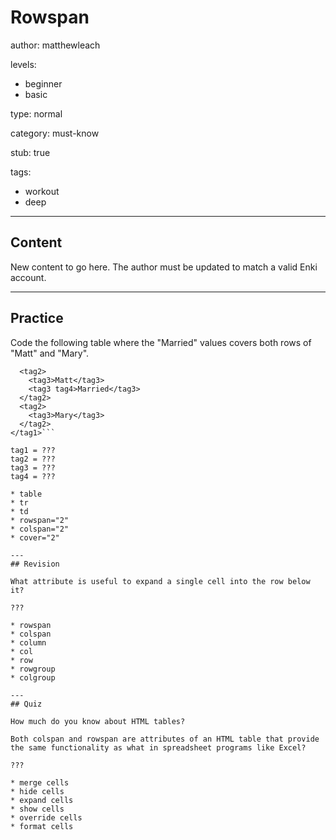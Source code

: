 # Rowspan
author: matthewleach

levels:
  - beginner
  - basic

type: normal

category: must-know

stub: true


tags:
  - workout
  - deep


---
## Content

New content to go here. The author must be updated to match a valid Enki account.

---
## Practice

Code the following table where the "Married" values covers both rows of "Matt" and "Mary".  

```<tag1>
  <tag2>
    <tag3>Matt</tag3>
    <tag3 tag4>Married</tag3>
  </tag2>
  <tag2>
    <tag3>Mary</tag3>
  </tag2>
</tag1>```

tag1 = ???
tag2 = ???
tag3 = ???
tag4 = ???

* table
* tr
* td
* rowspan="2"
* colspan="2"
* cover="2"

---
## Revision

What attribute is useful to expand a single cell into the row below it?

???

* rowspan
* colspan
* column
* col
* row
* rowgroup
* colgroup

---
## Quiz

How much do you know about HTML tables?

Both colspan and rowspan are attributes of an HTML table that provide the same functionality as what in spreadsheet programs like Excel?

???

* merge cells
* hide cells
* expand cells
* show cells
* override cells
* format cells